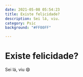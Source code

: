 ```yaml
---
date: 2021-05-08 05:54:23
title: Existe felicidade?
description: Sei lá, viu.
category: Psic
background: "#FF00FF"

---
```


# Existe felicidade?

Sei lá, viu :smile:	